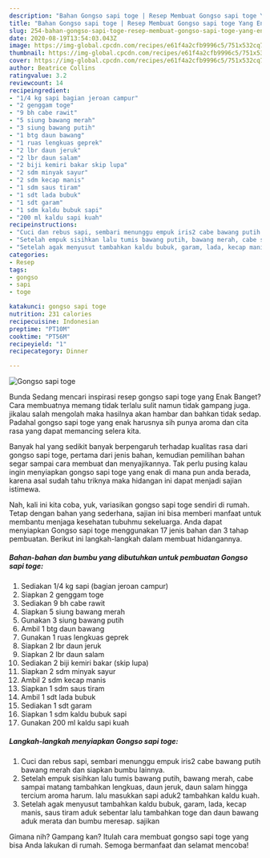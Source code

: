 ```yaml
---
description: "Bahan Gongso sapi toge | Resep Membuat Gongso sapi toge Yang Enak Dan Lezat"
title: "Bahan Gongso sapi toge | Resep Membuat Gongso sapi toge Yang Enak Dan Lezat"
slug: 254-bahan-gongso-sapi-toge-resep-membuat-gongso-sapi-toge-yang-enak-dan-lezat
date: 2020-08-19T13:54:03.043Z
image: https://img-global.cpcdn.com/recipes/e61f4a2cfb9996c5/751x532cq70/gongso-sapi-toge-foto-resep-utama.jpg
thumbnail: https://img-global.cpcdn.com/recipes/e61f4a2cfb9996c5/751x532cq70/gongso-sapi-toge-foto-resep-utama.jpg
cover: https://img-global.cpcdn.com/recipes/e61f4a2cfb9996c5/751x532cq70/gongso-sapi-toge-foto-resep-utama.jpg
author: Beatrice Collins
ratingvalue: 3.2
reviewcount: 14
recipeingredient:
- "1/4 kg sapi bagian jeroan campur"
- "2 genggam toge"
- "9 bh cabe rawit"
- "5 siung bawang merah"
- "3 siung bawang putih"
- "1 btg daun bawang"
- "1 ruas lengkuas geprek"
- "2 lbr daun jeruk"
- "2 lbr daun salam"
- "2 biji kemiri bakar skip lupa"
- "2 sdm minyak sayur"
- "2 sdm kecap manis"
- "1 sdm saus tiram"
- "1 sdt lada bubuk"
- "1 sdt garam"
- "1 sdm kaldu bubuk sapi"
- "200 ml kaldu sapi kuah"
recipeinstructions:
- "Cuci dan rebus sapi, sembari menunggu empuk iris2 cabe bawang putih bawang merah dan siapkan bumbu lainnya."
- "Setelah empuk sisihkan lalu tumis bawang putih, bawang merah, cabe sampai matang tambahkan lengkuas, daun jeruk, daun salam hingga tercium aroma harum. lalu masukkan sapi aduk2 tambahkan kaldu kuah."
- "Setelah agak menyusut tambahkan kaldu bubuk, garam, lada, kecap manis, saus tiram aduk sebentar lalu tambahkan toge dan daun bawang aduk merata dan bumbu meresap. sajikan"
categories:
- Resep
tags:
- gongso
- sapi
- toge

katakunci: gongso sapi toge 
nutrition: 231 calories
recipecuisine: Indonesian
preptime: "PT10M"
cooktime: "PT56M"
recipeyield: "1"
recipecategory: Dinner

---
```



![Gongso sapi toge](https://img-global.cpcdn.com/recipes/e61f4a2cfb9996c5/751x532cq70/gongso-sapi-toge-foto-resep-utama.jpg)

Bunda Sedang mencari inspirasi resep gongso sapi toge yang Enak Banget? Cara membuatnya memang tidak terlalu sulit namun tidak gampang juga. jikalau salah mengolah maka hasilnya akan hambar dan bahkan tidak sedap. Padahal gongso sapi toge yang enak harusnya sih punya aroma dan cita rasa yang dapat memancing selera kita.



Banyak hal yang sedikit banyak berpengaruh terhadap kualitas rasa dari gongso sapi toge, pertama dari jenis bahan, kemudian pemilihan bahan segar sampai cara membuat dan menyajikannya. Tak perlu pusing kalau ingin menyiapkan gongso sapi toge yang enak di mana pun anda berada, karena asal sudah tahu triknya maka hidangan ini dapat menjadi sajian istimewa.


Nah, kali ini kita coba, yuk, variasikan gongso sapi toge sendiri di rumah. Tetap dengan bahan yang sederhana, sajian ini bisa memberi manfaat untuk membantu menjaga kesehatan tubuhmu sekeluarga. Anda dapat menyiapkan Gongso sapi toge menggunakan 17 jenis bahan dan 3 tahap pembuatan. Berikut ini langkah-langkah dalam membuat hidangannya.

<!--inarticleads1-->

##### Bahan-bahan dan bumbu yang dibutuhkan untuk pembuatan Gongso sapi toge:

1. Sediakan 1/4 kg sapi (bagian jeroan campur)
1. Siapkan 2 genggam toge
1. Sediakan 9 bh cabe rawit
1. Siapkan 5 siung bawang merah
1. Gunakan 3 siung bawang putih
1. Ambil 1 btg daun bawang
1. Gunakan 1 ruas lengkuas geprek
1. Siapkan 2 lbr daun jeruk
1. Siapkan 2 lbr daun salam
1. Sediakan 2 biji kemiri bakar (skip lupa)
1. Siapkan 2 sdm minyak sayur
1. Ambil 2 sdm kecap manis
1. Siapkan 1 sdm saus tiram
1. Ambil 1 sdt lada bubuk
1. Sediakan 1 sdt garam
1. Siapkan 1 sdm kaldu bubuk sapi
1. Gunakan 200 ml kaldu sapi kuah




<!--inarticleads2-->

##### Langkah-langkah menyiapkan Gongso sapi toge:

1. Cuci dan rebus sapi, sembari menunggu empuk iris2 cabe bawang putih bawang merah dan siapkan bumbu lainnya.
1. Setelah empuk sisihkan lalu tumis bawang putih, bawang merah, cabe sampai matang tambahkan lengkuas, daun jeruk, daun salam hingga tercium aroma harum. lalu masukkan sapi aduk2 tambahkan kaldu kuah.
1. Setelah agak menyusut tambahkan kaldu bubuk, garam, lada, kecap manis, saus tiram aduk sebentar lalu tambahkan toge dan daun bawang aduk merata dan bumbu meresap. sajikan




Gimana nih? Gampang kan? Itulah cara membuat gongso sapi toge yang bisa Anda lakukan di rumah. Semoga bermanfaat dan selamat mencoba!
